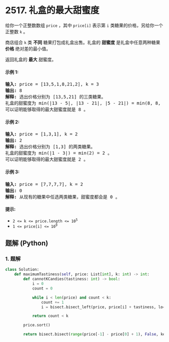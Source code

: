 # 2517. 礼盒的最大甜蜜度
给你一个正整数数组 `price` ，其中 `price[i]` 表示第 `i` 类糖果的价格，另给你一个正整数 `k` 。

商店组合 `k` 类 **不同** 糖果打包成礼盒出售。礼盒的 **甜蜜度** 是礼盒中任意两种糖果 **价格** 绝对差的最小值。

返回礼盒的 **最大** 甜蜜度。

#### 示例 1:
<pre>
<strong>输入:</strong> price = [13,5,1,8,21,2], k = 3
<strong>输出:</strong> 8
<strong>解释:</strong> 选出价格分别为 [13,5,21] 的三类糖果。
礼盒的甜蜜度为 min(|13 - 5|, |13 - 21|, |5 - 21|) = min(8, 8, 16) = 8 。
可以证明能够取得的最大甜蜜度就是 8 。
</pre>

#### 示例 2:
<pre>
<strong>输入:</strong> price = [1,3,1], k = 2
<strong>输出:</strong> 2
<strong>解释:</strong> 选出价格分别为 [1,3] 的两类糖果。
礼盒的甜蜜度为 min(|1 - 3|) = min(2) = 2 。
可以证明能够取得的最大甜蜜度就是 2 。
</pre>

#### 示例 3:
<pre>
<strong>输入:</strong> price = [7,7,7,7], k = 2
<strong>输出:</strong> 0
<strong>解释:</strong> 从现有的糖果中任选两类糖果，甜蜜度都会是 0 。
</pre>

#### 提示:
* <code>2 <= k <= price.length <= 10<sup>5</sup></code>
* <code>1 <= price[i] <= 10<sup>9</sup></code>

## 题解 (Python)

### 1. 题解
```Python
class Solution:
    def maximumTastiness(self, price: List[int], k: int) -> int:
        def cannotKCandies(tastiness: int) -> bool:
            i = 0
            count = 0

            while i < len(price) and count < k:
                count += 1
                i = bisect.bisect_left(price, price[i] + tastiness, lo=i + 1)

            return count < k

        price.sort()

        return bisect.bisect(range(price[-1] - price[0] + 1), False, key=cannotKCandies) - 1
```
